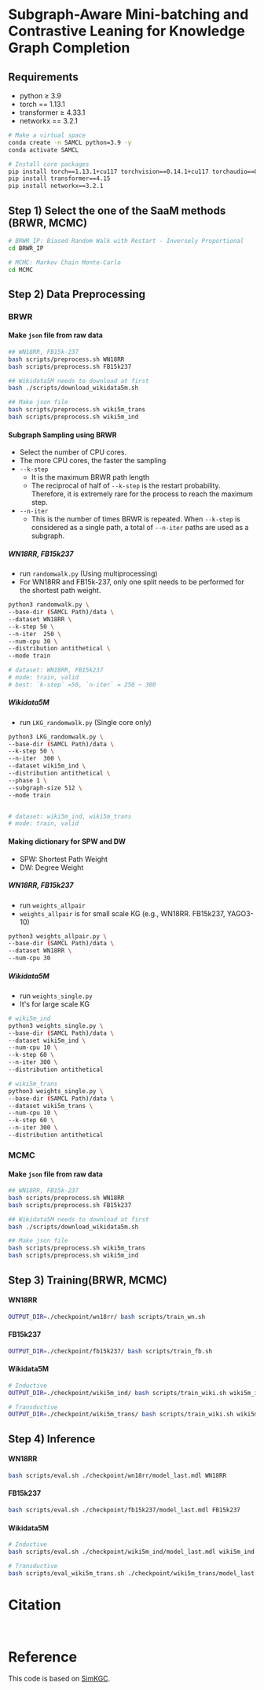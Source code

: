 # Subgraph-Aware Mini-batching and Contrastive Leaning for Knowledge Graph Completion
## Requirements
- python ≥ 3.9
- torch == 1.13.1
- transformer ≥ 4.33.1
- networkx == 3.2.1
```bash
# Make a virtual space
conda create -n SAMCL python=3.9 -y
conda activate SAMCL

# Install core packages
pip install torch==1.13.1+cu117 torchvision==0.14.1+cu117 torchaudio==0.13.1 --extra-index-url https://download.pytorch.org/whl/cu117
pip install transformer==4.15
pip install networkx==3.2.1
```



## Step 1) Select the one of the SaaM methods (BRWR, MCMC)
```bash
# BRWR_IP: Biased Random Walk with Restart - Inversely Proportional
cd BRWR_IP

# MCMC: Markov Chain Monte-Carlo
cd MCMC
```



## Step 2) Data Preprocessing

### BRWR
#### Make `json` file from raw data
```bash
## WN18RR, FB15k-237
bash scripts/preprocess.sh WN18RR
bash scripts/preprocess.sh FB15k237

## Wikidata5M needs to download at first
bash ./scripts/download_wikidata5m.sh

## Make json file
bash scripts/preprocess.sh wiki5m_trans
bash scripts/preprocess.sh wiki5m_ind
```

#### Subgraph Sampling using BRWR
- Select the number of CPU cores.
- The more CPU cores, the faster the sampling
- `--k-step`
    - It is the maximum BRWR path length
    - The reciprocal of half of `--k-step` is the restart probability. Therefore, it is extremely rare for the process to reach the maximum step.
- `--n-iter`
    - This is the number of times BRWR is repeated. When `--k-step` is considered as a single path, a total of `--n-iter` paths are used as a subgraph.

##### WN18RR, FB15k237
- run `randomwalk.py` (Using multiprocessing)
- For WN18RR and FB15k-237, only one split needs to be performed for the shortest path weight.
```bash
python3 randomwalk.py \
--base-dir (SAMCL Path)/data \
--dataset WN18RR \
--k-step 50 \
--n-iter  250 \
--num-cpu 30 \
--distribution antithetical \
--mode train 

# dataset: WN18RR, FB15k237
# mode: train, valid
# best: `k-step` =50, `n-iter` = 250 ~ 300 
```



##### Wikidata5M
- run `LKG_randomwalk.py` (Single core only)
```bash
python3 LKG_randomwalk.py \
--base-dir (SAMCL Path)/data \
--k-step 50 \
--n-iter  300 \
--dataset wiki5m_ind \
--distribution antithetical \
--phase 1 \
--subgraph-size 512 \
--mode train


# dataset: wiki5m_ind, wiki5m_trans
# mode: train, valid
```



#### Making dictionary for SPW and DW
- SPW: Shortest Path Weight
- DW: Degree Weight

##### WN18RR, FB15k237
- run `weights_allpair` 
- `weights_allpair` is for small scale KG (e.g., WN18RR. FB15k237, YAGO3-10)
```bash
python3 weights_allpair.py \
--base-dir (SAMCL Path)/data \
--dataset WN18RR \
--num-cpu 30
```

##### Wikidata5M
- run `weights_single.py`
- It's for large scale KG

```bash
# wiki5m_ind
python3 weights_single.py \
--base-dir (SAMCL Path)/data \
--dataset wiki5m_ind \
--num-cpu 10 \
--k-step 60 \
--n-iter 300 \
--distribution antithetical

# wiki5m_trans
python3 weights_single.py \
--base-dir (SAMCL Path)/data \
--dataset wiki5m_trans \
--num-cpu 10 \
--k-step 60 \
--n-iter 300 \
--distribution antithetical
```



### MCMC
#### Make `json` file from raw data
```bash
## WN18RR, FB15k-237
bash scripts/preprocess.sh WN18RR
bash scripts/preprocess.sh FB15k237

## Wikidata5M needs to download at first
bash ./scripts/download_wikidata5m.sh

## Make json file
bash scripts/preprocess.sh wiki5m_trans
bash scripts/preprocess.sh wiki5m_ind
```



## Step 3) Training(BRWR, MCMC)
#### WN18RR
```bash
OUTPUT_DIR=./checkpoint/wn18rr/ bash scripts/train_wn.sh
```

#### FB15k237
```bash
OUTPUT_DIR=./checkpoint/fb15k237/ bash scripts/train_fb.sh
```

#### Wikidata5M
```bash
# Inductive
OUTPUT_DIR=./checkpoint/wiki5m_ind/ bash scripts/train_wiki.sh wiki5m_ind

# Transductive
OUTPUT_DIR=./checkpoint/wiki5m_trans/ bash scripts/train_wiki.sh wiki5m_trans
```



## Step 4) Inference
#### WN18RR

```bash
bash scripts/eval.sh ./checkpoint/wn18rr/model_last.mdl WN18RR
```

#### FB15k237
```bash
bash scripts/eval.sh ./checkpoint/fb15k237/model_last.mdl FB15k237
```

#### Wikidata5M
```bash
# Inductive
bash scripts/eval.sh ./checkpoint/wiki5m_ind/model_last.mdl wiki5m_ind

# Transductive
bash scripts/eval_wiki5m_trans.sh ./checkpoint/wiki5m_trans/model_last.mdl
```

# Citation
```bahs


```

# Reference
This code is based on [SimKGC](https://arxiv.org/abs/2203.02167).  

